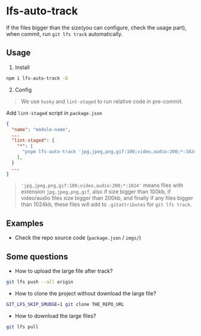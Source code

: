 # lfs-auto-track

If the files bigger than the size(you can configure, check the usage part), when commit, run `git lfs track` automatically.

## Usage

1. Install

```sh
npm i lfs-auto-track -D
```

2. Config

> We use `husky` and `lint-staged` to run relative code in pre-commit.

Add `lint-staged` script in `package.json`

```json
{
  "name": "module-name",
  ...
  "lint-staged": {
    "*": [
      "pnpm lfs-auto-track 'jpg,jpeg,png,gif:100;video,audio:200;*:1024'"
    ],
  }
  ...
}
```

> `'jpg,jpeg,png,gif:100;video,audio:200;*:1024'` means files with extension `jpg,jpeg,png,gif`, also if size bigger than 100kb, if video/audio files size bigger than 200kb, and finally if any files bigger than 1024kb, these files will add to `.gitattributes` for `git lfs track`.

## Examples

- Check the repo source code (`package.json` / `imgs/`)

## Some questions

- How to upload the large file after track?

```sh
git lfs push --all origin
```

- How to clone the project without download the large file?

```sh
GIT_LFS_SKIP_SMUDGE=1 git clone THE_REPO_URL
```

- How to download the large files?

```sh
git lfs pull
```
